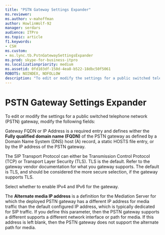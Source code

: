 ```yaml
---
title: "PSTN Gateway Settings Expander"
ms.reviewer: 
ms.author: v-mahoffman
author: HowlinWolf-92
manager: serdars
audience: ITPro
ms.topic: article
f1.keywords:
- CSH
ms.custom:
- ms.lync.tb.PstnGatewaySettingsExpander
ms.prod: skype-for-business-itpro
ms.localizationpriority: medium
ms.assetid: 0fd103df-150d-4ea8-b522-18dbc50f5061
ROBOTS: NOINDEX, NOFOLLOW
description: "To edit or modify the settings for a public switched telephone network (PSTN) gateway, modify the following fields:"
---
```


# PSTN Gateway Settings Expander
 
To edit or modify the settings for a public switched telephone network (PSTN) gateway, modify the following fields:
  
Gateway FQDN or IP Address is a required entry and defines wither the **Fully qualified domain name (FQDN)** of the PSTN gateway as defined by a Domain Name System (DNS) host (A) record, a static HOSTS file entry, or by the IP address of the PSTN gateway.
  
The SIP Transport Protocol can either be Transmission Control Protocol (TCP) or Transport Layer Security (TLS). TLS is the default. Refer to the gateway vendor documentation for what you gateway supports. The default is TLS, and should be considered the more secure selection, if the gateway supports TLS.
  
Select whether to enable IPv4 and IPv6 for the gateway.
  
The **Alternate media IP address** is a definition for the Mediation Server for which the deployed PSTN gateway has a different IP address for media traffic than the default configured IP address, which is typically dedicated for SIP traffic. If you define this parameter, then the PSTN gateway supports a different supports a different network interface or path for media. If this address is left blank, then the PSTN gateway does not support the alternate path for media.
  

